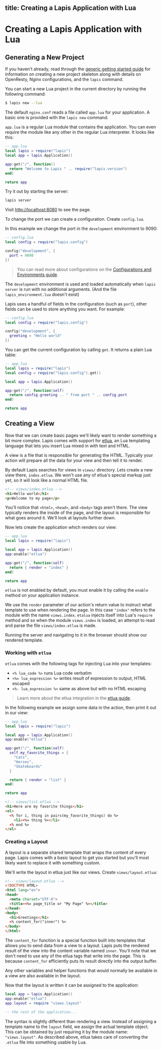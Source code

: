 title: Creating a Lapis Application with Lua
--
<div class="override_lang" data-lang="lua"></div>

# Creating a Lapis Application with Lua

## Generating a New Project

If you haven't already, read through the [generic getting started guide][2] for
information on creating a new project skeleton along with details on OpenResty,
Nginx configurations, and the `lapis` command.

You can start a new Lua project in the current directory by running the
following command:

```bash
$ lapis new --lua
```

The default `nginx.conf` reads a file called `app.lua` for your application. A
basic one is provided with the `lapis new` command.

`app.lua` is a regular Lua module that contains the application. You can even
require the module like any other in the regular Lua interpreter. It looks like
this:

```lua
-- app.lua
local lapis = require("lapis")
local app = lapis.Application()

app:get("/", function()
  return "Welcome to Lapis " .. require("lapis.version")
end)

return app
```

Try it out by starting the server:

```bash
lapis server
```

Visit <http://localhost:8080> to see the page.

To change the port we can create a configuration. Create `config.lua`.

In this example we change the port in the `development` environment to 9090:

```lua
-- config.lua
local config = require("lapis.config")

config("development", {
  port = 9090
})
```

> You can read more about configurations on the [Configurations and
> Environments guide][3].

The `development` environment is used and loaded automatically when `lapis
server` is run with no additional arguments. (And the file
`lapis_environment.lua` doesn't exist)

Lapis uses a handful of fields in the configuration (such as `port`), other
fields can be used to store anything you want. For example:

```lua
-- config.lua
local config = require("lapis.config")

config("development", {
  greeting = "Hello world"
})
```

You can get the current configuration by calling `get`. It returns a plain Lua
table:

```lua
-- app.lua
local lapis = require("lapis")
local config = require("lapis.config").get()

local app = lapis.Application()

app:get("/", function(self)
  return config.greeting .. " from port " .. config.port
end)

return app
```

## Creating a View

Now that we can create basic pages we'll likely want to render something a bit
more complex. Lapis comes with support for [etlua][1], an Lua templating
language that lets you insert Lua mixed in with text and HTML.

A view is a file that is responsible for generating the HTML. Typically your
action will prepare all the data for your view and then tell it to render.

By default Lapis searches for views in `views/` directory. Lets create a new
view there, `index.etlua`. We won't use any of etlua's special markup just yet,
so it will look like a normal HTML file.

```html
<!-- views/index.etlua -->
<h1>Hello world</h1>
<p>Welcome to my page</p>
```

You'll notice that `<html>`, `<head>`, and `<body>` tags aren't there. The view
typically renders the inside of the page, and the layout is responsible for
what goes around it. We'll look at layouts further down.

Now lets create the application which renders our view:

```lua
-- app.lua
local lapis = require("lapis")

local app = lapis.Application()
app:enable("etlua")

app:get("/", function(self)
  return { render = "index" }
end)

return app
```

`etlua` is not enabled by default, you must enable it by calling the `enable`
method on your application instance.

We use the `render` parameter of our action's return value to instruct what
template to use when rendering the page. In this case `"index"` refers to the
module with the name `views.index`. `etalua` injects itself into Lua's
`require` method and so when the module `views.index` is loaded, an attempt to
read and parse the file `views/index.etlua` is made.

Running the server and navigating to it in the browser should show our rendered
template.

### Working with `etlua`

`etlua` comes with the following tags for injecting Lua into your templates:

* `<% lua_code %>` runs Lua code verbatim
* `<%= lua_expression %>` writes result of expression to output, HTML escaped
* `<%- lua_expression %>` same as above but with no HTML escaping

> Learn more about the etlua integration in the [etlua guide][4].

In the following example we assign some data in the action, then print it out
in our view:

```lua
-- app.lua
local lapis = require("lapis")

local app = lapis.Application()
app:enable("etlua")

app:get("/", function(self)
  self.my_favorite_things = {
    "Cats",
    "Horses",
    "Skateboards"
  }

  return { render = "list" }
end)

return app
```

```html
<!-- views/list.etlua -->
<h1>Here are my favorite things</h1>
<ol>
  <% for i, thing in pairs(my_favorite_things) do %>
    <li><%= thing %></li>
  <% end %>
</ol>
```

### Creating a Layout

A layout is a separate shared template that wraps the content of every page.
Lapis comes with a basic layout to get you started but you'll most likely want
to replace it with something custom.

We'll write the layout in etlua just like our views. Create `views/layout.etlua`:

```html
<!-- views/layout.etlua -->
<!DOCTYPE HTML>
<html lang="en">
<head>
  <meta charset="UTF-8">
  <title><%= page_title or "My Page" %></title>
</head>
<body>
  <h1>Greetings</h1>
  <% content_for("inner") %>
</body>
</html>
```

The `content_for` function is a special function built into templates that
allows you to send data from a view to a layout. Lapis puts the rendered result
of the view into the content variable named `inner`. You'll note that we don't
need to use any of the etlua tags that write into the page. This is because
`content_for` efficiently puts its result directly into the output buffer.

Any other variables and helper functions that would normally be available in a
view are also available in the layout.

Now that the layout is written it can be assigned to the application:

```lua
local app = lapis.Application()
app:enable("etlua")
app.layout = require "views.layout"

-- the rest of the application...
```

The syntax is slightly different than rendering a view. Instead of assigning a
template name to the `layout` field, we assign the actual template object. This
can be obtained by just requiring it by the module name: `"views.layout"`. As
described above, etlua takes care of converting the `.etlua` file into something
usable by Lua.


[1]: https://github.com/leafo/etlua
[2]: getting_started.html
[3]: configuration.html
[4]: etlua_templates.html


